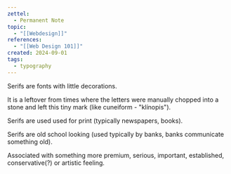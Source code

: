 ```yaml
---
zettel:
  - Permanent Note
topic:
  - "[[Webdesign]]"
references:
  - "[[Web Design 101]]"
created: 2024-09-01
tags:
  - typography
---
```

Serifs are fonts with little decorations.

It is a leftover from times where the letters were manually chopped into a stone and left this tiny mark (like cuneiform - "klínopis").

Serifs are used used for print (typically newspapers, books).

Serifs are old school looking (used typically by banks, banks communicate something old).

Associated with something more premium, serious, important, established, conservative(?) or artistic feeling.
